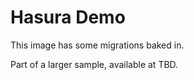 # Hasura Demo

This image has some migrations baked in.  

Part of a larger sample, available at TBD.

